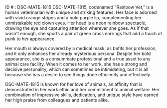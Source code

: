 ID # : DSC-MATE-1815
DSC-MATE-1815, codenamed "Rainbow Vet," is a human veterinarian with unique and striking features. Her face is adorned with vivid orange stripes and a bold purple lip, complementing her unmistakable red clown eyes. Her head is a neon rainbow spectacle, drawing the eye and capturing attention wherever she goes. As if that wasn't enough, she sports a pair of green cross earrings that add a touch of punk to her appearance.

Her mouth is always covered by a medical mask, as befits her profession, and it only enhances her already mysterious persona. Despite her bold appearance, she is a consummate professional and a true asset to any animal care facility. When it comes to her work, she has a strong and decisive personality, which can sometimes be intimidating, but it is all because she has a desire to see things done efficiently and effectively. 

DSC-MATE-1815 is known for her love of animals, an affinity that is demonstrated in her work ethic and her commitment to animal welfare. Her combination of impressive skills, dedication, and unique style have earned her high praise from colleagues and patients alike.